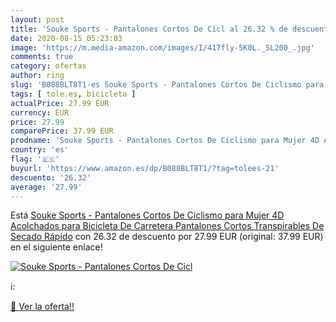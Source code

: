 ```yaml
---
layout: post
title: 'Souke Sports - Pantalones Cortos De Cicl al 26.32 % de descuento'
date: 2020-08-15 05:23:03
image: 'https://m.media-amazon.com/images/I/417fly-5K0L._SL200_.jpg'
comments: true
category: ofertas
author: ring
slug: 'B088BLT8T1-es Souke Sports - Pantalones Cortos De Ciclismo para Mujer 4D...'
tags: [ tole.es, bicicleta ]
actualPrice: 27.99 EUR
currency: EUR
price: 27.99
comparePrice: 37.99 EUR
prodname: 'Souke Sports - Pantalones Cortos De Ciclismo para Mujer 4D Acolchados para Bicicleta De Carretera Pantalones Cortos Transpirables De Secado Rápido'
country: 'es'
flag: '🇪🇸'
buyurl: 'https://www.amazon.es/dp/B088BLT8T1/?tag=tolees-21'
descuento: '26.32'
average: '27.99'
---
```


Está [Souke Sports - Pantalones Cortos De Ciclismo para Mujer 4D Acolchados para Bicicleta De Carretera Pantalones Cortos Transpirables De Secado Rápido](https://www.amazon.es/dp/B088BLT8T1/?tag=tolees-21) con 26.32 de descuento por 27.99 EUR (original: 37.99 EUR) en el siguiente enlace!

[![Souke Sports - Pantalones Cortos De Cicl](https://m.media-amazon.com/images/I/417fly-5K0L._SL200_.jpg)](https://www.amazon.es/dp/B088BLT8T1/?tag=tolees-21)

ℹ️:


[🛒 Ver la oferta!!](https://www.amazon.es/dp/B088BLT8T1/?tag=tolees-21)

